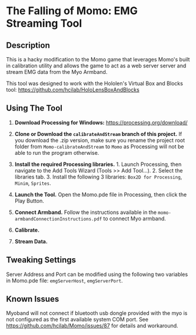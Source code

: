 # The Falling of Momo: EMG Streaming Tool

## Description

  This is a hacky modification to the Momo game that leverages Momo's built in calibration utility and allows the game to act as a web server server and stream EMG data from the Myo Armband.

  This tool was designed to work with the Hololen's Virtual Box and Blocks tool: https://github.com/hcilab/HoloLensBoxAndBlocks

## Using The Tool

  1. __Download Processing for Windows:__ https://processing.org/download/

  2. __Clone or Download the `calibrateAndStream` branch of this project.__  If you download the .zip version, make sure you rename the project root folder from `Momo-calibrateAndStream` to `Momo` as Processing will not be able to run the program otherwise.

  3. __Install the required Processing libraries.__ 
    1. Launch Processing, then navigate to the Add Tools Wizard (Tools >> Add Tool...). 
    2. Select the libraries tab.
    3. Install the following 3 libraries: `Box2D for Processing`, `Minim`, `Sprites`.

  4. __Launch the Tool.__ Open the Momo.pde file in Processing, then click the Play Button.

  5. __Connect Armband.__ Follow the instructions available in the `momo-armbandConnectionInstructions.pdf` to connect Myo armband.

  6. __Calibrate.__

  7. __Stream Data.__


## Tweaking Settings

  Server Address and Port can be modified using the following two variables in Momo.pde file: `emgServerHost`, `emgServerPort`.


## Known Issues

  Myoband will not connect if bluetooth usb dongle provided with the myo is not configured as the first available system COM port. See https://github.com/hcilab/Momo/issues/87 for details and workaround.